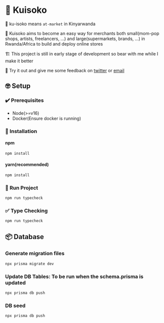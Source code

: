 # 🏪 Kuisoko

📖 ku-isoko means `at-market` in Kinyarwanda

🛒 Kuisoko aims to become an easy way for merchants both small(mom-pop shops, artists, freelancers, ...) and large(supermarkets, brands, ...) in Rwanda/Africa to build and deploy online stores

🏗 This project is still in early stage of development so bear with me while I make it better

🧪 Try it out and give me some feedback on [twitter](https://twitter.com/_j33n) or [email](jeanabayo3@gmail.com)

## 🤓 Setup

### ✔️ Prerequisites
- Node(>=v16)
- Docker(Ensure docker is running)

### 💨 Installation

#### npm
```bash
npm install
```
#### yarn(recommended)
```bash
npm install
```

### 🚀 Run Project
```bash
npm run typecheck
```

### ✅ Type Checking
```bash
npm run typecheck
```

## 📦 Database

### Generate migration files
```bash
npx prisma migrate dev
```

### Update DB Tables: To be run when the schema.prisma is updated
```bash
npx prisma db push
```

### DB seed
```bash
npx prisma db push
```
